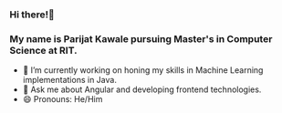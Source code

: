 ### Hi there!👋

### My name is Parijat Kawale pursuing Master's in Computer Science at RIT.

- 🔭 I’m currently working on honing my skills in Machine Learning implementations in Java.
- 💬 Ask me about Angular and developing frontend technologies.
- 😄 Pronouns: He/Him

  
<!--
**pkawale/pkawale** is a ✨ _special_ ✨ repository because its `README.md` (this file) appears on your GitHub profile.

Here are some ideas to get you started:

- 🔭 I’m currently working on ...
- 🌱 I’m currently learning ...
- 👯 I’m looking to collaborate on ...
- 🤔 I’m looking for help with ...
- 💬 Ask me about ...
- 📫 How to reach me: ...
- 😄 Pronouns: ...
- ⚡ Fun fact: ...
-->

